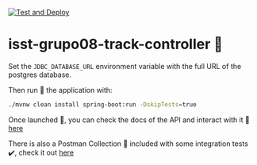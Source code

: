 [![Test and Deploy](https://github.com/arcones/isst-grupo08-track-controller/actions/workflows/testAndDeploy.yml/badge.svg?branch=main)](https://github.com/arcones/isst-grupo08-track-controller/actions/workflows/testAndDeploy.yml)

# isst-grupo08-track-controller :articulated_lorry:

Set the `JDBC_DATABASE_URL` environment variable with the full URL of the postgres database.

Then run :runner: the application with:
```bash
./mvnw clean install spring-boot:run -DskipTests=true
```

Once launched :rocket:, you can check the docs of the API and interact with it :arrows_counterclockwise: [here](http://localhost:8080/swagger-ui/index.html)

There is also a Postman Collection :bookmark_tabs: included with some integration tests :heavy_check_mark:, check it out [here](Projects/Teleko/ISST/Grupo/isst-grupo08-track-controller/tests/postman_collection.json)
